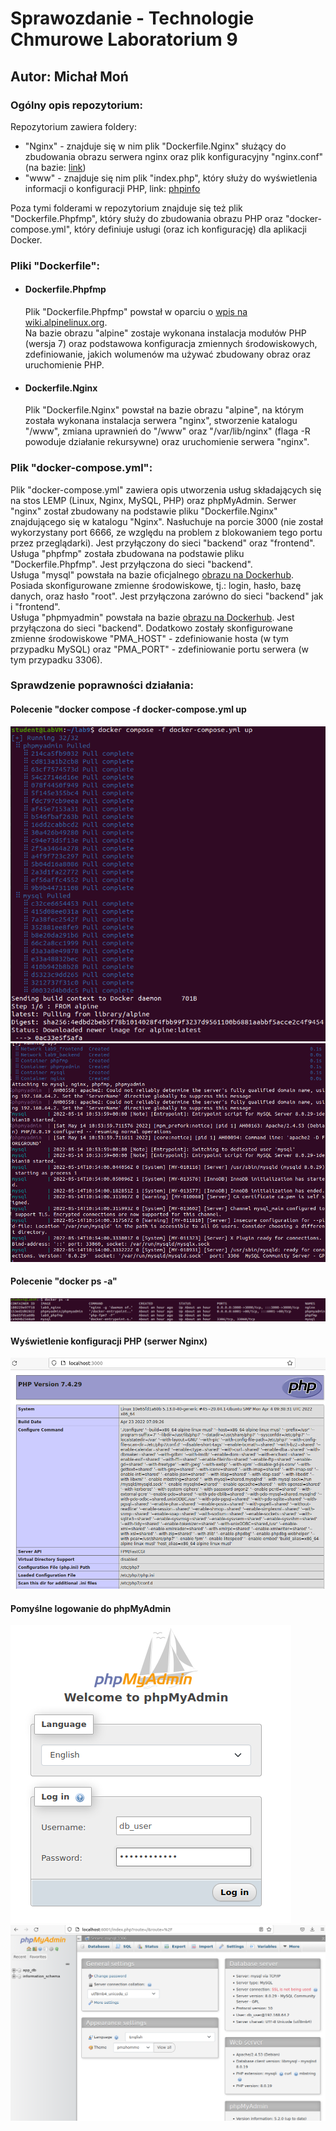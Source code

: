 <h1>Sprawozdanie - Technologie Chmurowe Laboratorium 9</h1>
<h2>Autor: Michał Moń</h2>
<h3>Ogólny opis repozytorium:</h3>
<p>Repozytorium zawiera foldery:
  <ul>
    <li>"Nginx" - znajduje się w nim plik "Dockerfile.Nginx" służący do zbudowania obrazu serwera nginx oraz plik konfiguracyjny "nginx.conf" (na bazie: <a href="https://wiki.alpinelinux.org/wiki/Nginx_with_PHP">link</a>)</li>
    <li>"www" - znajduje się nim plik "index.php", który służy do wyświetlenia informacji o konfiguracji PHP, link: <a href="https://www.php.net/manual/en/function.phpinfo.php">phpinfo</a></li>
  </ul>
  Poza tymi folderami w repozytorium znajduje się też plik "Dockerfile.Phpfmp", który służy do zbudowania obrazu PHP oraz "docker-compose.yml", który definiuje usługi (oraz ich konfigurację) dla aplikacji Docker.
</p>
<h3>Pliki "Dockerfile":</h3>
<p>
  <ul>
    <li>
      <h4>Dockerfile.Phpfmp</h4>
      Plik "Dockerfile.Phpfmp" powstał w oparciu o <a href="https://wiki.alpinelinux.org/wiki/Nginx_with_PHP">wpis na wiki.alpinelinux.org</a>.<br/>Na bazie obrazu "alpine" zostaje wykonana instalacja modułów PHP (wersja 7) oraz podstawowa konfiguracja zmiennych środowiskowych, zdefiniowanie, jakich wolumenów ma używać zbudowany obraz oraz uruchomienie PHP.
    </li>
    <li>
      <h4>Dockerfile.Nginx</h4>
      Plik "Dockerfile.Nginx" powstał na bazie obrazu "alpine", na którym została wykonana instalacja serwera "nginx", stworzenie katalogu "/www", zmiana uprawnień do "/www" oraz "/var/lib/nginx" (flaga -R powoduje działanie rekursywne) oraz uruchomienie serwera "nginx".
    </li>
  </ul>
</p>
<h3>Plik "docker-compose.yml":</h3>
<p>Plik "docker-compose.yml" zawiera opis utworzenia usług składających się na stos LEMP (Linux, Nginx, MySQL, PHP) oraz phpMyAdmin. Serwer "nginx" został zbudowany na podstawie pliku "Dockerfile.Nginx" znajdującego się w katalogu "Nginx". Nasłuchuje na porcie 3000 (nie został wykorzystany port 6666, ze względu na problem z blokowaniem tego portu przez przeglądarki). Jest przyłączony do sieci "backend" oraz "frontend".<br/>Usługa "phpfmp" została zbudowana na podstawie pliku "Dockerfile.Phpfmp". Jest przyłączona do sieci "backend".<br/>Usługa "mysql" powstała na bazie oficjalnego <a href="https://hub.docker.com/_/mysql">obrazu na Dockerhub</a>. Posiada skonfigurowane zmienne środowiskowe, tj.: login, hasło, bazę danych, oraz hasło "root". Jest przyłączona zarówno do sieci "backend" jak i "frontend".<br/>Usługa "phpmyadmin" powstała na bazie <a href="https://hub.docker.com/_/phpmyadmin">obrazu na Dockerhub</a>. Jest przyłączona do sieci "backend". Dodatkowo zostały skonfigurowane zmienne środowiskowe "PMA_HOST" - zdefiniowanie hosta (w tym przypadku MySQL) oraz "PMA_PORT" - zdefiniowanie portu serwera (w tym przypadku 3306).</p>
<h3>Sprawdzenie poprawności działania:</h3>
<h4>Polecenie "docker compose -f docker-compose.yml up</h4>
<img src="/img/1_1.png">
<img src="/img/1_2.png">
<h4>Polecenie "docker ps -a"</h4>
<img src="/img/2.png">
<h4>Wyświetlenie konfiguracji PHP (serwer Nginx)</h4>
<img src="/img/3.png">
<h4>Pomyślne logowanie do phpMyAdmin</h4>
<img src="/img/4.png">
<img src="/img/5.png">
  
  
